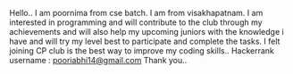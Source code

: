 Hello.. I am poornima from cse batch. I am from visakhapatnam. I am interested in programming and will contribute to the club through my achievements and will also help my upcoming juniors with the knowledge i have and will try my level best to participate and complete the tasks.
I felt joining CP club is the best way to improve my coding skills..
Hackerrank username : pooriabhi14@gmail.com
Thank you..
